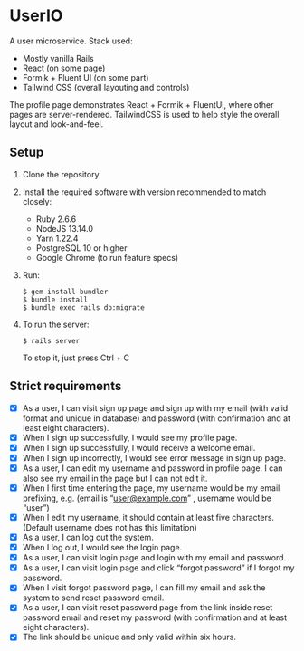 # UserIO

A user microservice. Stack used:

- Mostly vanilla Rails
- React (on some page)
- Formik + Fluent UI (on some part)
- Tailwind CSS (overall layouting and controls)

The profile page demonstrates React + Formik + FluentUI, where other pages are server-rendered. TailwindCSS is used to help style the overall layout and look-and-feel.

## Setup

1. Clone the repository
1. Install the required software with version recommended to match closely:
   - Ruby 2.6.6
   - NodeJS 13.14.0
   - Yarn 1.22.4
   - PostgreSQL 10 or higher
   - Google Chrome (to run feature specs)
1. Run:

   ```
   $ gem install bundler
   $ bundle install
   $ bundle exec rails db:migrate
   ```

1. To run the server:

   ```
   $ rails server
   ```

   To stop it, just press Ctrl + C

## Strict requirements

- [x] As a user, I can visit sign up page and sign up with my email (with valid format and unique in database) and password (with confirmation and at least eight characters).
- [x] When I sign up successfully, I would see my profile page.
- [x] When I sign up successfully, I would receive a welcome email.
- [x] When I sign up incorrectly, I would see error message in sign up page.
- [x] As a user, I can edit my username and password in profile page. I can also see my email in the page but I can not edit it.
- [x] When I first time entering the page, my username would be my email prefixing, e.g. (email is “user@example.com” , username would be “user”)
- [x] When I edit my username, it should contain at least five characters. (Default username does not has this limitation)
- [x] As a user, I can log out the system.
- [x] When I log out, I would see the login page.
- [x] As a user, I can visit login page and login with my email and password.
- [x] As a user, I can visit login page and click “forgot password” if I forgot my password.
- [x] When I visit forgot password page, I can fill my email and ask the system to send reset password email.
- [x] As a user, I can visit reset password page from the link inside reset password email and reset my password (with confirmation and at least eight characters).
- [x] The link should be unique and only valid within six hours.

